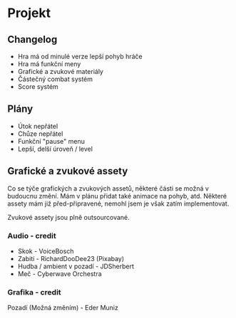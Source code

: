 # Projekt
## Changelog
+ Hra má od minulé verze lepší pohyb hráče
+ Hra má funkční meny
+ Grafické a zvukové materiály
+ Částečný combat systém
+ Score systém

## Plány
- Útok nepřátel
- Chůze nepřátel
- Funkční "pause" menu
- Lepší, delší úroveň / level

## Grafické a zvukové assety
Co se týče grafických a zvukových assetů, některé části se možná v budoucnu změní.
Mám v plánu přidat také animace na pohyb, atd.
Některé assety mám již před-připravené, nemohl jsem je však zatím implementovat.

Zvukové assety jsou plně outsourcované.

### Audio - credit
- Skok - VoiceBosch
- Zabití - RichardDooDee23 (Pixabay)
- Hudba / ambient v pozadí - JDSherbert
- Meč - Cyberwave Orchestra

### Grafika - credit
Pozadí (Možná změním) - Eder Muniz

